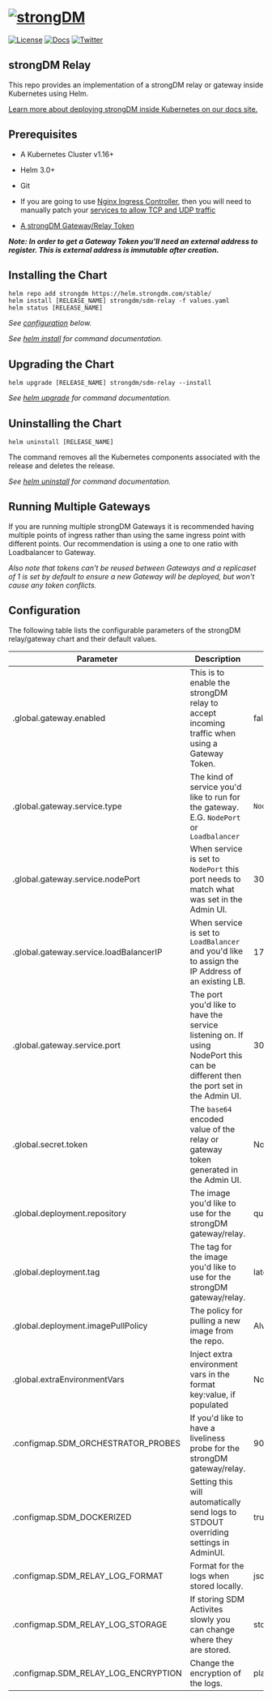 ﻿# [![strongDM](https://assets-global.website-files.com/5ecfe3add0194393eabdf182/5ecfebb04752d36bdbe9bdbf_dark.svg)](https://strongdm.com)

[![License](https://img.shields.io/badge/License-Apache_2.0-blue.svg)](https://opensource.org/licenses/Apache-2.0)
[![Docs](https://img.shields.io/badge/docs-current-brightgreen.svg)](https://strongdm.com/docs)
[![Twitter](https://img.shields.io/twitter/follow/strongdm.svg?style=social)](https://twitter.com/intent/follow?screen_name=strongdm)

## strongDM Relay

This repo provides an implementation of a strongDM relay or gateway inside Kubernetes using Helm.

[Learn more about deploying strongDM inside Kubernetes on our docs site.](https://www.strongdm.com/docs/installation/install-your-gateway/kubernetes-gateways)

## Prerequisites

* A Kubernetes Cluster v1.16+

* Helm 3.0+

* Git

* If you are going to use [Nginx Ingress Controller](https://kubernetes.github.io/ingress-nginx/), then you will need to manually patch your [services to allow TCP and UDP traffic](https://kubernetes.github.io/ingress-nginx/user-guide/exposing-tcp-udp-services/)

* [A strongDM Gateway/Relay Token](https://www.strongdm.com/docs/admin-ui-guide/network/gateways)

_**Note: In order to get a Gateway Token you'll need an external address to register. This is external address is immutable after creation.**_

## Installing the Chart

```shell
helm repo add strongdm https://helm.strongdm.com/stable/
helm install [RELEASE_NAME] strongdm/sdm-relay -f values.yaml
helm status [RELEASE_NAME]
```

_See [configuration](#configuration) below._

_See [helm install](https://helm.sh/docs/helm/helm_install/) for command documentation._

## Upgrading the Chart

```shell
helm upgrade [RELEASE_NAME] strongdm/sdm-relay --install
```

_See [helm upgrade](https://helm.sh/docs/helm/helm_upgrade/) for command documentation._

## Uninstalling the Chart

```shell
helm uninstall [RELEASE_NAME]
```

The command removes all the Kubernetes components associated with the release and deletes the release.

_See [helm uninstall](https://helm.sh/docs/helm/helm_uninstall/) for command documentation._

## Running Multiple Gateways

If you are running multiple strongDM Gateways it is recommended having multiple points of ingress rather than using the same ingress point with different points. Our recommendation is using a one to one ratio with Loadbalancer to Gateway.

_Also note that tokens can't be reused between Gateways and a replicaset of 1 is set by default to ensure a new Gateway will be deployed, but won't cause any token conflicts._

## Configuration

The following table lists the configurable parameters of the strongDM relay/gateway chart and their default values.

| Parameter | Description | Default | Required |
| --- | --- | --- | --- |
| .global.gateway.enabled | This is to enable the strongDM relay to accept incoming traffic when using a Gateway Token. | false | &#9744; |
| .global.gateway.service.type | The kind of service you'd like to run for the gateway. E.G. `NodePort` or `Loadbalancer` | `NodePort` | &#9745; |
| .global.gateway.service.nodePort | When service is set to `NodePort` this port needs to match what was set in the Admin UI. | 30001 | &#9744; |
| .global.gateway.service.loadBalancerIP  | When service is set to `LoadBalancer` and you'd like to assign the IP Address of an existing LB. | 172.58.129.21 | &#9744; |
| .global.gateway.service.port | The port you'd like to have the service listening on. If using NodePort this can be different then the port set in the Admin UI. | 30001 | &#9745; |
| .global.secret.token | The `base64` encoded value of the relay or gateway token generated in the Admin UI. | None | &#9745; |
| .global.deployment.repository | The image you'd like to use for the strongDM gateway/relay. | quay.io/sdmrepo/relay | &#9745; |
| .global.deployment.tag | The tag for the image you'd like to use for the strongDM gateway/relay. | latest | &#9745; |
| .global.deployment.imagePullPolicy | The policy for pulling a new image from the repo. | Always | &#9745; |
| .global.extraEnvironmentVars | Inject extra environment vars in the format key:value, if populated | None | &#9744; |
| .configmap.SDM_ORCHESTRATOR_PROBES | If you'd like to have a liveliness probe for the strongDM gateway/relay. | 9090 | &#9744; |
| .configmap.SDM_DOCKERIZED | Setting this will automatically send logs to STDOUT overriding settings in AdminUI. | true | &#9744; |
| .configmap.SDM_RELAY_LOG_FORMAT | Format for the logs when stored locally. | json | &#9744; |
| .configmap.SDM_RELAY_LOG_STORAGE | If storing SDM Activites slowly you can change where they are stored. | stdout | &#9744; |
| .configmap.SDM_RELAY_LOG_ENCRYPTION | Change the encryption of the logs. | plaintext | &#9744; |
